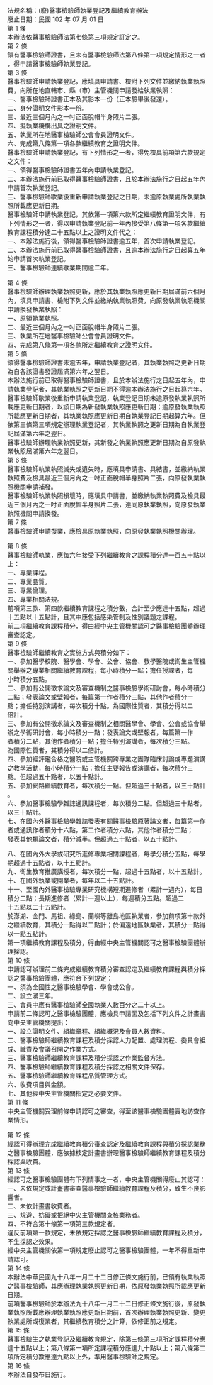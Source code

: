 法規名稱：(廢)醫事檢驗師執業登記及繼續教育辦法  
廢止日期：民國 102 年 07 月 01 日  
第 1 條  
本辦法依醫事檢驗師法第七條第三項規定訂定之。  
第 2 條  
領有醫事檢驗師證書，且未有醫事檢驗師法第八條第一項規定情形之一者  
，得申請醫事檢驗師執業登記。  
第 3 條  
醫事檢驗師申請執業登記，應填具申請書、檢附下列文件並繳納執業執照  
費，向所在地直轄市、縣（市）主管機關申請發給執業執照：  
一、醫事檢驗師證書正本及其影本一份（正本驗畢後發還）。  
二、身分證明文件影本一份。  
三、最近三個月內之一吋正面脫帽半身照片二張。  
四、擬執業機構出具之證明文件。  
五、執業所在地醫事檢驗師公會會員證明文件。  
六、完成第八條第一項各款繼續教育之證明文件。  
醫事檢驗師申請執業登記，有下列情形之一者，得免檢具前項第六款規定  
之文件：  
一、領得醫事檢驗師證書五年內申請執業登記。  
二、本辦法施行前已取得醫事檢驗師證書，且於本辦法施行之日起五年內  
申請首次執業登記。  
三、醫事檢驗師歇業後重新申請執業登記之日期，未逾原執業處所執業執  
照所載應更新日期。  
醫事檢驗師申請執業登記，其依第一項第六款所定繼續教育證明文件，有  
下列情形之一者，得以申請執業登記前一年內接受第八條第一項各款繼續  
教育課程積分達二十五點以上之證明文件代之：  
一、本辦法施行後，領得醫事檢驗師證書逾五年，首次申請執業登記。  
二、本辦法施行前已取得醫事檢驗師證書，且逾本辦法施行之日起算五年  
始申請首次執業登記。  
三、醫事檢驗師連續歇業期間逾二年。  


第 4 條  
醫事檢驗師辦理執業執照更新，應於其執業執照應更新日期屆滿前六個月  
內，填具申請書、檢附下列文件並繳納執業執照費，向原發執業執照機關  
申請換發執業執照：  
一、原領執業執照。  
二、最近三個月內之一吋正面脫帽半身照片二張。  
三、執業所在地醫事檢驗師公會會員證明文件。  
四、完成第八條第一項各款所定繼續教育之證明文件。  
第 5 條  
領得醫事檢驗師證書未逾五年，申請執業登記者，其執業執照之更新日期  
為自各該證書發證屆滿第六年之翌日。  
本辦法施行前已取得醫事檢驗師證書，且於本辦法施行之日起五年內，申  
請執業登記者，其執業執照之更新日期不得逾本辦法施行之日起算六年。  
醫事檢驗師歇業後重新申請執業登記，執業登記日期未逾原發執業執照所  
載應更新日期者，以該日期為新發執業執照應更新日期；逾原發執業執照  
所載應更新日期者，其執業執照應更新日期自執業登記日期起算六年。但  
依第三條第三項規定辦理執業登記者，其執業執照之更新日期為自執業登  
記屆滿第六年之翌日。  
醫事檢驗師辦理執業執照更新，其新發之執業執照應更新日期為自原發執  
業執照屆滿第六年之翌日。  
第 6 條  
醫事檢驗師執業執照滅失或遺失時，應填具申請書、具結書，並繳納執業  
執照費及檢具最近三個月內之一吋正面脫帽半身照片二張，向原發執業執  
照機關申請補發。  
醫事檢驗師執業執照損壞時，應填具申請書，並繳納執業執照費及檢具最  
近三個月內之一吋正面脫帽半身照片二張，連同原執業執照，向原發執業  
執照機關申請換發。  
第 7 條  
醫事檢驗師申請復業，應檢具原執業執照，向原發執業執照機關辦理。  


第 8 條  
醫事檢驗師執業，應每六年接受下列繼續教育之課程積分達一百五十點以  
上：  
一、專業課程。  
二、專業品質。  
三、專業倫理。  
四、專業相關法規。  
前項第三款、第四款繼續教育課程之積分數，合計至少應達十五點，超過  
十五點以十五點計，且其中應包括感染管制及性別議題之課程。  
前二項繼續教育課程積分，得由經中央主管機關認可之醫事檢驗團體辦理  
審查認定。  
第 9 條  
醫事檢驗師繼續教育之實施方式與積分如下：  
一、參加醫學校院、醫學會、學會、公會、協會、教學醫院或衛生主管機  
關舉辦之專業相關繼續教育課程，每小時積分一點；擔任授課者，每  
小時積分五點。  
二、參加有公開徵求論文及審查機制之醫事檢驗學術研討會，每小時積分  
二點；發表論文或壁報者，每篇第一作者積分三點，其他作者積分一  
點；擔任特別演講者，每次積分十點。為國際性質者，其積分得以二  
倍計。  
三、參加有公開徵求論文及審查機制之相關醫學會、學會、公會或協會舉  
辦之學術研討會，每小時積分一點；發表論文或壁報者，每篇第一作  
者積分二點，其他作者積分一點；擔任特別演講者，每次積分三點。  
為國際性質者，其積分得以二倍計。  
四、參加經評鑑合格之醫院或主管機關跨專業之團隊臨床討論或專題演講  
之教學活動，每小時積分一點；擔任主要報告或演講者，每次積分三  
點。但超過五十點者，以五十點計。  
五、參加網路繼續教育者，每次積分一點。但超過三十點者，以三十點計  
。  
六、參加醫事檢驗學雜誌通訊課程者，每次積分二點。但超過三十點者，  
以三十點計。  
七、在國內外醫事檢驗學雜誌發表有關醫事檢驗原著論文者，每篇第一作  
者或通訊作者積分十六點，第二作者積分六點，其他作者積分二點；  
發表其他類論文者，積分減半。但超過五十點者，以五十點計。  


八、在國內外大學或研究所進修專業相關課程者，每學分積分五點，每學  
期超過十五點者，以十五點計。  
九、衛生教育推廣講授者，每次積分一點，超過十五點者，以十五點計。  
十、在國外執業或開業者，每年以二十五點計。  
十一、至國內外醫事檢驗專業研究機構短期進修者（累計一週內），每日  
積分二點；長期進修者（累計一週以上），每週積分五點。超過二  
十五點以二十五點計。  
於澎湖、金門、馬祖、綠島、蘭嶼等離島地區執業者，參加前項第十款外  
之繼續教育，其積分一點得以二點計；於偏遠地區執業者，其積分一點得  
以一點五點計。  
第一項繼續教育課程及積分，得由經中央主管機關認可之醫事檢驗團體辦  
理採認。  
第 10 條  
申請認可辦理前二條完成繼續教育積分審查認定及繼續教育課程與積分採  
認之醫事檢驗團體，應符合下列規定：  
一、須為全國性之醫事檢驗學會、學會或公會。  
二、設立滿三年。  
三、會員中應有醫事檢驗師全國執業人數百分之二十以上。  
申請前二條認可之醫事檢驗團體，應檢具申請函及包括下列文件之計畫書  
向中央主管機關提出：  
一、設立證明文件、組織章程、組織概況及會員人數資料。  
二、醫事檢驗師繼續教育課程及積分採認人力配置、處理流程、委員會組  
成、職責及會議召開之作業方式。  
三、醫事檢驗師繼續教育課程及積分採認之作業監督方法。  
四、醫事檢驗師繼續教育課程及積分採認之相關文件保存。  
五、醫事檢驗師繼續教育課程品質管理方式。  
六、收費項目與金額。  
七、其他經中央主管機關指定之必要文件。  
第 11 條  
中央主管機關受理前條申請認可之審查，得至該醫事檢驗團體實地訪查作  
業情形。  


第 12 條  
經認可得辦理完成繼續教育積分審查認定及繼續教育課程與積分採認業務  
之醫事檢驗團體，應依據核定計畫書辦理醫事檢驗師繼續教育課程及積分  
採認與收費。  
第 13 條  
經認可之醫事檢驗團體有下列情事之一者，中央主管機關得廢止其認可：  
一、未依規定或計畫書審查醫事檢驗師繼續教育課程及積分，致生不良影  
響者。  
二、未依計畫書收費者。  
三、規避、妨礙或拒絕中央主管機關查核業務者。  
四、不符合第十條第一項第三款規定者。  
違反前項第一款規定，未依規定採認之醫事檢驗師繼續教育課程及積分，  
不生採認之效果。  
經中央主管機關依第一項規定廢止認可之醫事檢驗團體，一年不得重新申  
請認可。  
第 14 條  
本辦法中華民國九十八年一月二十二日修正條文施行前，已領有執業執照  
之醫事檢驗師，其應辦理執業執照更新日期，依原發執業執照所載應更新  
日期。  
前項醫事檢驗師於本辦法九十八年一月二十二日修正條文施行後，原發執  
業執照所載應辦理執業執照應更新日期前，首次辦理執業執照更新、變更  
執業處所或復業者，其繼續教育積分之計算，依修正前之規定。  
第 15 條  
醫事檢驗生之執業登記及繼續教育規定，除第三條第三項所定課程積分應  
達十五點以上；第八條第一項所定課程積分應達九十點以上；第八條第二  
項所定積分數應達九點以上外，準用醫事檢驗師之規定。  
第 16 條  
本辦法自發布日施行。  


